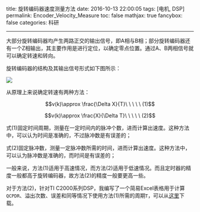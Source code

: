 title: 旋转编码器速度测量方法
date: 2016-10-13 22:00:05
tags: [电机, DSP]
permalink: Encoder_Velocity_Measure
toc: false
mathjax: true
fancybox: false
categories: 科研

---

大部分旋转编码器均产生两路正交的输出信号，即A相与B相；部分旋转编码器还有一个Z相输出，其主要作用是进行定位，以确定零点位置。通过A、B两相信号就可以确定转速和转向。

<!--more-->

旋转编码器的结构及其输出信号形式如下图所示：

![](http://gmf.shengnengjin.cn/20160522152021.png-width600)

从原理上来说确定转速有两种方法：

$$v(k)\approx \frac{\Delta X}{T}\ \ \ \ \ (1)$$

$$v(k)\approx \frac{X}{\Delta T}\ \ \ \ \ (2)$$

式(1)固定时间周期，测量在一定时间内的脉冲个数，进而计算出速度。这种方法中，可以认为时间是准确的，不过脉冲数是有误差的；

式(2)固定脉冲数，测量一定脉冲数所需的时间，进而计算出速度。这种方法中，可以认为脉冲数是准确的，而时间是有误差的；

一般来说，方法(1)适用于高速情况，而方法(2)适用于低速情况。而且定时器的精度一般都高于旋转编码器，故方法(2)的精度一般要更高一些。

对于方法(2)，针对TI C2000系列DSP，我编写了一个简易Excel表格用于计算`QCPDR`、溢出次数、误差和同等情况下使用方法(1)所需的周期`T`，可以从[这里](http://gmf.shengnengjin.cn/28030%E6%97%8B%E8%BD%AC%E7%BC%96%E7%A0%81%E5%99%A8%E8%AE%A1%E7%AE%97.xlsx)下载。


